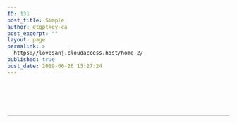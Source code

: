 ```yaml
---
ID: 131
post_title: Simple
author: etqptkey-ca
post_excerpt: ""
layout: page
permalink: >
  https://lovesanj.cloudaccess.host/home-2/
published: true
post_date: 2019-06-26 13:27:24
---
```

<!-- wp:brookside/singlepost {"post_id":"110","thumbsize":"large"} /-->

<!-- wp:spacer {"height":25} -->
<div style="height:25px" aria-hidden="true" class="wp-block-spacer"></div>
<!-- /wp:spacer -->

<!-- wp:brookside/postscarousel {"number_posts":"12","post_ids":["120","118","117","97","94","93","92","91","90","88","86","85","83","81","79","78"]} /-->

<!-- wp:spacer {"height":35} -->
<div style="height:35px" aria-hidden="true" class="wp-block-spacer"></div>
<!-- /wp:spacer -->

<!-- wp:separator {"className":"is-style-wide"} -->
<hr class="wp-block-separator is-style-wide"/>
<!-- /wp:separator -->

<!-- wp:kadence/rowlayout {"uniqueID":"_e6cbf0-ce","colLayout":"left-golden","firstColumnWidth":75,"secondColumnWidth":25} -->
<div class="wp-block-kadence-rowlayout alignnone"><div id="kt-layout-id_e6cbf0-ce" class="kt-row-layout-inner  kt-layout-id_e6cbf0-ce"><div class="kt-row-column-wrap kt-has-2-columns kt-gutter-default kt-v-gutter-default kt-row-valign-top kt-row-layout-left-golden kt-tab-layout-inherit kt-m-colapse-left-to-right kt-mobile-layout-row kt-custom-first-width-75 kt-custom-second-width-25"><!-- wp:kadence/column {"rightPadding":8,"uniqueID":"_897fcb-29"} -->
<div class="wp-block-kadence-column inner-column-1 kadence-column_897fcb-29"><div class="kt-inside-inner-col"><!-- wp:brookside/gridposts {"post_style":"style_3","excerpt_count":"24"} /-->

<!-- wp:paragraph -->
<p></p>
<!-- /wp:paragraph --></div></div>
<!-- /wp:kadence/column -->

<!-- wp:kadence/column {"id":2,"leftPadding":15,"uniqueID":"_056f95-d2"} -->
<div class="wp-block-kadence-column inner-column-2 kadence-column_056f95-d2"><div class="kt-inside-inner-col"><!-- wp:brookside/sidebar /-->

<!-- wp:paragraph -->
<p></p>
<!-- /wp:paragraph --></div></div>
<!-- /wp:kadence/column --></div></div></div>
<!-- /wp:kadence/rowlayout -->

<!-- wp:spacer {"height":59} -->
<div style="height:59px" aria-hidden="true" class="wp-block-spacer"></div>
<!-- /wp:spacer -->

<!-- wp:brookside/subscribe /-->